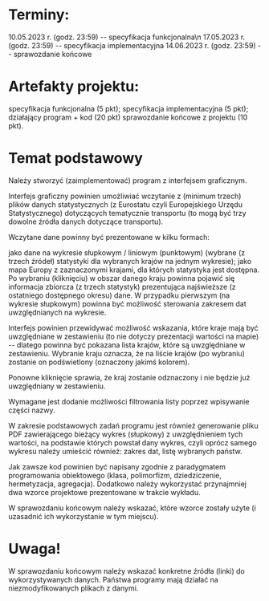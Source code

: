# Terminy:

10.05.2023 r. (godz. 23:59) -- specyfikacja funkcjonalna\n
17.05.2023 r. (godz. 23:59) -- specyfikacja implementacyjna
14.06.2023 r. (godz. 23:59) -- sprawozdanie końcowe

# Artefakty projektu:

specyfikacja funkcjonalna (5 pkt);
specyfikacja implementacyjna (5 pkt);
działający program + kod (20 pkt)
sprawozdanie końcowe z projektu (10 pkt).

# Temat podstawowy

Należy stworzyć (zaimplementować) program z interfejsem graficznym.

Interfejs graficzny powinien umożliwiać wczytanie z (minimum trzech) plików danych statystycznych (z Eurostatu czyli Europejskiego Urzędu Statystycznego) dotyczących tematycznie transportu (to mogą być trzy dowolne źródła danych dotyczące transportu).

Wczytane dane powinny być prezentowane w kilku formach:

jako dane na wykresie słupkowym / liniowym (punktowym) (wybrane (z trzech źródeł) statystyki dla wybranych krajów na jednym wykresie);
jako mapa Europy z zaznaczonymi krajami, dla których statystyka jest dostępna. Po wybraniu (kliknięciu) w obszar danego kraju powinna pojawić się informacja zbiorcza (z trzech statystyk) prezentująca najświeższe (z ostatniego dostępnego okresu) dane.
W przypadku pierwszym (na wykresie słupkowym) powinna być możliwość sterowania zakresem dat uwzględnianych na wykresie.

Interfejs powinien przewidywać możliwość wskazania, które kraje mają być uwzględniane w zestawieniu (to nie dotyczy prezentacji wartości na mapie) -- dlatego powinna być pokazana lista krajów, które są uwzględniane w zestawieniu. Wybranie kraju oznacza, że na liście krajów (po wybraniu) zostanie on podświetlony (oznaczony jakimś kolorem).

Ponowne kliknięcie sprawia, że kraj zostanie odznaczony i nie będzie już uwzględniany w zestawieniu.

Wymagane jest dodanie możliwości filtrowania listy poprzez wpisywanie części nazwy.

W zakresie podstawowych zadań programu jest również generowanie pliku PDF
zawierającego bieżący wykres (słupkowy) z uwzględnieniem tych wartości, na podstawie których powstał dany wykres, czyli oprócz samego wykresu należy umieścić również: zakres dat, listę wybranych państw.

Jak zawsze kod powinien być napisany zgodnie z paradygmatem programowania obiektowego (klasa, polimorfizm, dziedziczenie, hermetyzacja, agregacja). Dodatkowo należy wykorzystać przynajmniej dwa wzorce projektowe prezentowane w trakcie wykładu.

W sprawozdaniu końcowym należy wskazać, które wzorce zostały użyte (i uzasadnić ich wykorzystanie w tym miejscu).

# Uwaga! 
W sprawozdaniu końcowym należy wskazać konkretne źródła (linki) do wykorzystywanych danych. Państwa programy mają działać na niezmodyfikowanych plikach z danymi.
